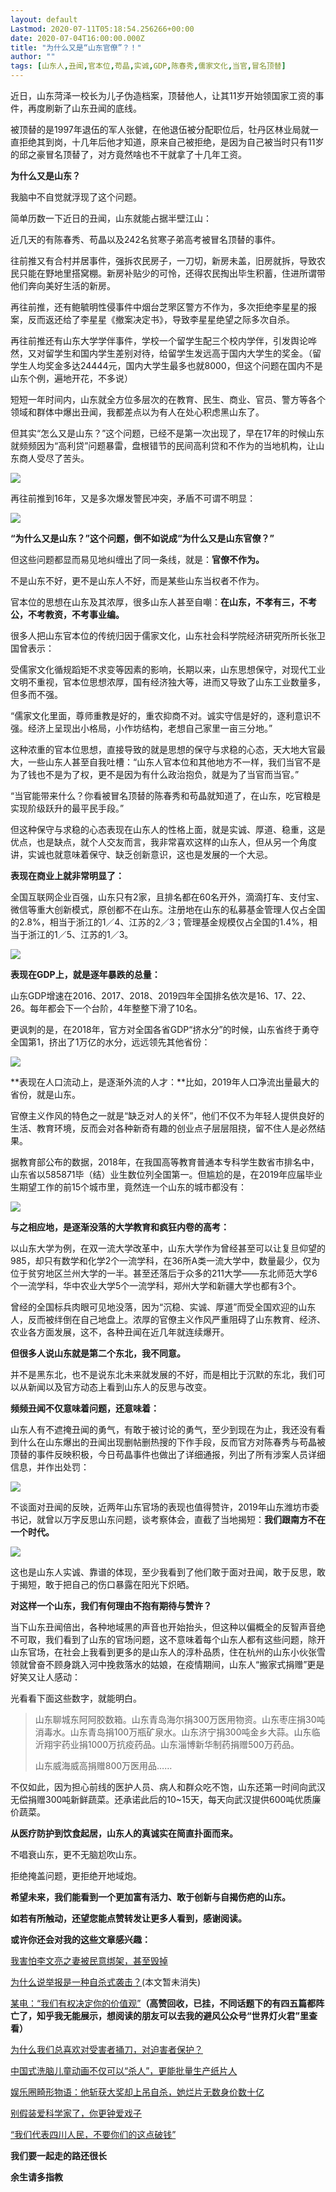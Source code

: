 ```yaml
---
layout: default
Lastmod: 2020-07-11T05:18:54.256266+00:00
date: 2020-07-04T16:00:00.000Z
title: "为什么又是“山东官僚”？！"
author: ""
tags: [山东人,丑闻,官本位,苟晶,实诚,GDP,陈春秀,儒家文化,当官,冒名顶替]
---
```


近日，山东菏泽一校长为儿子伪造档案，顶替他人，让其11岁开始领国家工资的事件，再度刷新了山东丑闻的底线。

被顶替的是1997年退伍的军人张健，在他退伍被分配职位后，牡丹区林业局就一直拒绝其到岗，十几年后他才知道，原来自己被拒绝，是因为自己被当时只有11岁的邱之豪冒名顶替了，对方竟然啥也不干就拿了十几年工资。

**为什么又是山东？**

我脑中不自觉就浮现了这个问题。

简单历数一下近日的丑闻，山东就能占据半壁江山：

近几天的有陈春秀、苟晶以及242名贫寒子弟高考被冒名顶替的事件。

往前推又有合村并居事件，强拆农民房子，一刀切，新房未盖，旧房就拆，导致农民只能在野地里搭窝棚。新房补贴少的可怜，还得农民掏出毕生积蓄，住进所谓带他们奔向美好生活的新房。

再往前推，还有鲍毓明性侵事件中烟台芝罘区警方不作为，多次拒绝李星星的报案，反而返还给了李星星《撤案决定书》，导致李星星绝望之际多次自杀。

再往前推还有山东大学学伴事件，学校一个留学生配三个校内学伴，引发舆论哗然，又对留学生和国内学生差别对待，给留学生发远高于国内大学生的奖金。（留学生人均奖金多达24444元，国内大学生最多也就8000，但这个问题在国内不是山东个例，遍地开花，不多说）

短短一年时间内，山东就全方位多层次的在教育、民生、商业、官员、警方等各个领域和群体中爆出丑闻，我都差点以为有人在处心积虑黑山东了。

但其实“怎么又是山东？”这个问题，已经不是第一次出现了，早在17年的时候山东就频频因为“高利贷”问题暴雷，盘根错节的民间高利贷和不作为的当地机构，让山东商人受尽了苦头。

![](https://images.weserv.nl/?url=https%3A//pic3.zhimg.com/v2-6e7d5dd6e3240bcbfb137b629abbfaee_b.jpg)

  
​再往前推到16年，又是多次爆发警民冲突，矛盾不可谓不明显：

![](https://images.weserv.nl/?url=https%3A//pic3.zhimg.com/v2-699b2cb77677bc9a5cb597dfd71a7cda_b.jpg)

  
**“为什么又是山东？”这个问题，倒不如说成“为什么又是山东官僚？”**

但这些问题都显而易见地纠缠出了同一条线，就是：**官僚不作为。**

不是山东不好，更不是山东人不好，而是某些山东当权者不作为。

官本位的思想在山东及其浓厚，很多山东人甚至自嘲：**在山东，不孝有三，不考公，不考教资，不考事业编。**

很多人把山东官本位的传统归因于儒家文化，山东社会科学院经济研究所所长张卫国曾表示：

受儒家文化循规蹈矩不求变等因素的影响，长期以来，山东思想保守，对现代工业文明不重视，官本位思想浓厚，国有经济独大等，进而又导致了山东工业数量多，但多而不强。

“儒家文化里面，尊师重教是好的，重农抑商不对。诚实守信是好的，逐利意识不强。经济上呈现出小格局，小作坊结构，老想自己家里一亩三分地。”

这种浓重的官本位思想，直接导致的就是思想的保守与求稳的心态，天大地大官最大，一些山东人甚至自我吐槽：“山东人官本位和其他地方不一样，我们当官不是为了钱也不是为了权，更不是因为有什么政治抱负，就是为了当官而当官。”

“当官能带来什么？你看被冒名顶替的陈春秀和苟晶就知道了，在山东，吃官粮是实现阶级跃升的最平民手段。”

但这种保守与求稳的心态表现在山东人的性格上面，就是实诚、厚道、稳重，这是优点，也是缺点，就个人交友而言，我非常喜欢这样的山东人，但从另一个角度讲，实诚也就意味着保守、缺乏创新意识，这也是发展的一个大忌。

**表现在商业上就非常明显了：**

全国互联网企业百强，山东只有2家，且排名都在60名开外，滴滴打车、支付宝、微信等重大创新模式，原创都不在山东。注册地在山东的私募基金管理人仅占全国的2.8%，相当于浙江的1／4、江苏的2／3；管理基金规模仅占全国的1.4%，相当于浙江的1／5、江苏的1／3。

![](https://images.weserv.nl/?url=https%3A//pic2.zhimg.com/v2-b4261a2c15c470dcdb88dd4156fc5c0d_b.jpg)

**表现在GDP上，就是逐年暴跌的总量：**

山东GDP增速在2016、2017、2018、2019四年全国排名依次是16、17、22、26。每年都会下一个台阶，4年整整下滑了10名。

更讽刺的是，在2018年，官方对全国各省GDP“挤水分”的时候，山东省终于勇夺全国第1，挤出了1万亿的水分，远远领先其他省份：

![](https://images.weserv.nl/?url=https%3A//pic2.zhimg.com/v2-0fee22b7452431942c06584a5fe21e79_b.jpg)

**表现在人口流动上，是逐渐外流的人才：**比如，2019年人口净流出量最大的省份，就是山东。

官僚主义作风的特色之一就是“缺乏对人的关怀”，他们不仅不为年轻人提供良好的生活、教育环境，反而会对各种新奇有趣的创业点子层层阻挠，留不住人是必然结果。

据教育部公布的数据，2018年，在我国高等教育普通本专科学生数省市排名中，山东省以585871毕（结）业生数位列全国第一。但尴尬的是，在2019年应届毕业生期望工作的前15个城市里，竟然连一个山东的城市都没有：

![](https://images.weserv.nl/?url=https%3A//pic1.zhimg.com/v2-811764da6c1024f459b6b03089e2d5d8_b.jpg)

  
**与之相应地，是逐渐没落的大学教育和疯狂内卷的高考：**

以山东大学为例，在双一流大学改革中，山东大学作为曾经甚至可以让复旦仰望的985，却只有数学和化学2个一流学科，在36所A类一流大学中，数量最少，仅为位于贫穷地区兰州大学的一半。甚至还落后于众多的211大学——东北师范大学6个一流学科，华中农业大学5个一流学科，郑州大学和新疆大学也都有3个。

曾经的全国标兵肉眼可见地没落，因为“沉稳、实诚、厚道”而受全国欢迎的山东人，反而被绊倒在自己地盘上。浓厚的官僚主义作风严重阻碍了山东教育、经济、农业各方面发展，这不，各种丑闻在近几年就连续爆开。

**但很多人说山东就是第二个东北，我不同意。**

并不是黑东北，也不是说东北未来就发展的不好，而是相比于沉默的东北，我们可以从新闻以及官方动态上看到山东人的反思与改变。

**频频丑闻不仅意味着问题，还意味着：**

山东人有不遮掩丑闻的勇气，有敢于被讨论的勇气，至少到现在为止，我还没有看到什么在山东爆出的丑闻出现删帖删热搜的下作手段，反而官方对陈春秀与苟晶被顶替的事件反映积极，今日苟晶事件也做出了详细通报，列出了所有涉案人员详细信息，并作出处罚：

![](https://images.weserv.nl/?url=https%3A//pic3.zhimg.com/v2-88b138d27c881da21ac2307144154d86_b.jpg)

不谈面对丑闻的反映，近两年山东官场的表现也值得赞许，2019年山东潍坊市委书记，就曾以万字反思山东问题，谈考察体会，直截了当地揭短：**我们跟南方不在一个时代。**

![](https://images.weserv.nl/?url=https%3A//pic1.zhimg.com/v2-10719e02ed183fd41ae58d4635bd5ed8_b.jpg)

这也是山东人实诚、靠谱的体现，至少我看到了他们敢于面对丑闻，敢于反思，敢于揭短，敢于把自己的伤口暴露在阳光下炽晒。

**对这样一个山东，我们有何理由不抱有期待与赞许？**

当下山东丑闻倍出，各种地域黑的声音也开始抬头，但这种以偏概全的反智声音绝不可取，我们看到了山东的官场问题，这不意味着每个山东人都有这些问题，除开山东官场，在社会上我看到更多的是山东人的淳朴品质，住在杭州的山东小伙张雪领就曾奋不顾身跳入河中挽救落水的姑娘，在疫情期间，山东人“搬家式捐赠”更是好笑又让人感动：

光看看下面这些数字，就能明白。

> 山东聊城东阿阿胶数箱。山东青岛海尔捐300万医用物资。山东枣庄捐30吨消毒水。山东青岛捐100万瓶矿泉水。山东济宁捐300吨金乡大蒜。山东临沂翔宇药业捐1000万抗疫药品。山东淄博新华制药捐赠500万药品。
> 
> 山东威海威高捐赠800万医用品……

不仅如此，因为担心前线的医护人员、病人和群众吃不饱，山东还第一时间向武汉无偿捐赠300吨新鲜蔬菜。还承诺此后的10~15天，每天向武汉提供600吨优质廉价蔬菜。

**从医疗防护到饮食起居，山东人的真诚实在简直扑面而来。**

不唱衰山东，更不无脑尬吹山东。

拒绝掩盖问题，更拒绝开地域炮。

**希望未来，我们能看到一个更加富有活力、敢于创新与自揭伤疤的山东。**

**如若有所触动，还望您能点赞转发让更多人看到，感谢阅读。**

**或许你还会对我的这些文章感兴趣：**

[我害怕李文亮之妻被民意绑架，甚至毁掉](https://zhuanlan.zhihu.com/p/148036773)

[为什么说举报是一种自杀式袭击？](https://zhuanlan.zhihu.com/p/152202625)(本文暂未消失)

[某电：“我们有权决定你的价值观”](https://www.zhihu.com/question/63811763/answer/214283732?utm_source=com.miui.notes&utm_medium=social)**（高赞回收，已挂，不同话题下的有四五篇都阵亡了，知乎我无能展示，想阅读的朋友可以去我的避风公众号“世界灯火君”里查看）**

[为什么我们总喜欢对受害者捅刀，对迫害者保护？](https://zhuanlan.zhihu.com/p/149991001)

[中国式洗脑儿童动画不仅可以“杀人”，更能批量生产纸片人](https://zhuanlan.zhihu.com/p/40521393)

[娱乐圈畸形物语：他斩获大奖却上吊自杀，她烂片无数身价数十亿](https://zhuanlan.zhihu.com/p/37860500)

[别假装爱科学家了，你更钟爱戏子](https://zhuanlan.zhihu.com/p/49840812)

[“我们代表四川人民，不要你们的这点破钱”](https://www.zhihu.com/question/40056076/answer/256576666?utm_source=com.miui.notes&utm_medium=social)

**我们要一起走的路还很长**

**余生请多指教**


